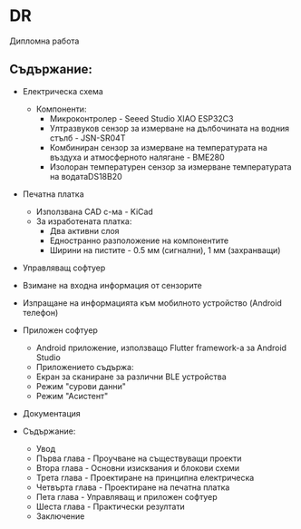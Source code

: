 # DR
 Дипломна работа

## Съдържание:

- Електрическа схема
  - Компоненти:
    - Микроконтролер - Seeed Studio XIAO ESP32C3
    - Ултразвуков сензор за измерване на дълбочината на водния стълб - JSN-SR04T
    - Комбиниран сензор за измерване на температурата на въздуха и атмосферното налягане - BME280
    - Изолоран температурен сензор за измерване температурата на водатаDS18B20
      
- Печатна платка
  - Използвана CAD с-ма - KiCad
  - За изработената платка:
    - Два активни слоя
    - Едностранно разположение на компонентите
    - Ширини на пистите - 0.5 мм (сигнални), 1 мм (захранващи)
      
- Управляващ софтуер
 - Взимане на входна информация от сензорите
 - Изпращане на информацията към мобилното устройство (Android телефон)
  
- Приложен софтуер
  - Android приложение, използващо Flutter framework-а за Android Studio
  - Приложението съдържа:
   - Екран за сканиране за различни BLE устройства
   - Режим "сурови данни"
   - Режим "Асистент"
   
- Документация
 - Съдържание:
   - Увод
   - Първа глава - Проучване на съществуващи проекти
   - Втора глава - Основни изисквания и блокови схеми
   - Трета глава - Проектиране на принципна електрическа
   - Четвърта глава - Проектиране на печатна платка
   - Пета глава -  Управляващ и приложен софтуер
   - Шеста глава - Практически резултати
   - Заключение
